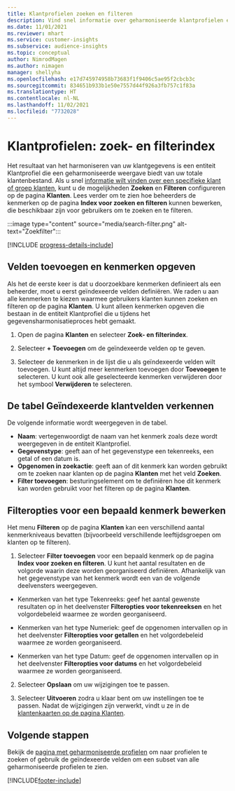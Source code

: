 ```yaml
---
title: Klantprofielen zoeken en filteren
description: Vind snel informatie over geharmoniseerde klantprofielen en filter op opgegeven kenmerken.
ms.date: 11/01/2021
ms.reviewer: mhart
ms.service: customer-insights
ms.subservice: audience-insights
ms.topic: conceptual
author: NimrodMagen
ms.author: nimagen
manager: shellyha
ms.openlocfilehash: e17d745974958b73683f1f9406c5ae95f2cbcb3c
ms.sourcegitcommit: 834651b933b1e50e7557d44f926a3fb757c1f83a
ms.translationtype: HT
ms.contentlocale: nl-NL
ms.lasthandoff: 11/02/2021
ms.locfileid: "7732028"
---
```

# <a name="customer-profiles-search--filter-index"></a>Klantprofielen: zoek- en filterindex

Het resultaat van het harmoniseren van uw klantgegevens is een entiteit Klantprofiel die een geharmoniseerde weergave biedt van uw totale klantenbestand. Als u snel [informatie wilt vinden over een specifieke klant of groep klanten](customer-profiles.md), kunt u de mogelijkheden **Zoeken** en **Filteren** configureren op de pagina **Klanten**. Lees verder om te zien hoe beheerders de kenmerken op de pagina **Index voor zoeken en filteren** kunnen bewerken, die beschikbaar zijn voor gebruikers om te zoeken en te filteren.

   :::image type="content" source="media/search-filter.png" alt-text="Zoekfilter":::

[!INCLUDE [progress-details-include](../includes/progress-details-pane.md)]

## <a name="add-fields-and-specify-attributes"></a>Velden toevoegen en kenmerken opgeven

Als het de eerste keer is dat u doorzoekbare kenmerken definieert als een beheerder, moet u eerst geïndexeerde velden definiëren. We raden u aan alle kenmerken te kiezen waarmee gebruikers klanten kunnen zoeken en filteren op de pagina **Klanten**. U kunt alleen kenmerken opgeven die bestaan in de entiteit Klantprofiel die u tijdens het gegevensharmonisatieproces hebt gemaakt.

1. Open de pagina **Klanten** en selecteer **Zoek- en filterindex**.

2. Selecteer **+ Toevoegen** om de geïndexeerde velden op te geven.

3. Selecteer de kenmerken in de lijst die u als geïndexeerde velden wilt toevoegen. U kunt altijd meer kenmerken toevoegen door **Toevoegen** te selecteren. U kunt ook alle geselecteerde kenmerken verwijderen door het symbool **Verwijderen** te selecteren.

## <a name="explore-the-indexed-customer-fields-table"></a>De tabel Geïndexeerde klantvelden verkennen

De volgende informatie wordt weergegeven in de tabel.

- **Naam**: vertegenwoordigt de naam van het kenmerk zoals deze wordt weergegeven in de entiteit Klantprofiel.
- **Gegevenstype**: geeft aan of het gegevenstype een tekenreeks, een getal of een datum is.
- **Opgenomen in zoekactie**: geeft aan of dit kenmerk kan worden gebruikt om te zoeken naar klanten op de pagina **Klanten** met het veld **Zoeken**.
- **Filter toevoegen**: besturingselement om te definiëren hoe dit kenmerk kan worden gebruikt voor het filteren op de pagina **Klanten**.

## <a name="editing-filtering-options-for-a-given-attribute"></a>Filteropties voor een bepaald kenmerk bewerken

Het menu **Filteren** op de pagina **Klanten** kan een verschillend aantal kenmerkniveaus bevatten (bijvoorbeeld verschillende leeftijdsgroepen om klanten op te filteren).

1. Selecteer **Filter toevoegen** voor een bepaald kenmerk op de pagina **Index voor zoeken en filteren**. U kunt het aantal resultaten en de volgorde waarin deze worden georganiseerd definiëren. Afhankelijk van het gegevenstype van het kenmerk wordt een van de volgende deelvensters weergegeven.

- Kenmerken van het type Tekenreeks: geef het aantal gewenste resultaten op in het deelvenster **Filteropties voor tekenreeksen** en het volgordebeleid waarmee ze worden georganiseerd.

- Kenmerken van het type Numeriek: geef de opgenomen intervallen op in het deelvenster **Filteropties voor getallen** en het volgordebeleid waarmee ze worden georganiseerd.

- Kenmerken van het type Datum: geef de opgenomen intervallen op in het deelvenster **Filteropties voor datums** en het volgordebeleid waarmee ze worden georganiseerd.

2. Selecteer **Opslaan** om uw wijzigingen toe te passen.

3. Selecteer **Uitvoeren** zodra u klaar bent om uw instellingen toe te passen. Nadat de wijzigingen zijn verwerkt, vindt u ze in de [klantenkaarten op de pagina Klanten](customer-profiles.md). 

## <a name="next-steps"></a>Volgende stappen

Bekijk de [pagina met geharmoniseerde profielen](customer-profiles.md) om naar profielen te zoeken of gebruik de geïndexeerde velden om een subset van alle geharmoniseerde profielen te zien.


[!INCLUDE[footer-include](../includes/footer-banner.md)]
